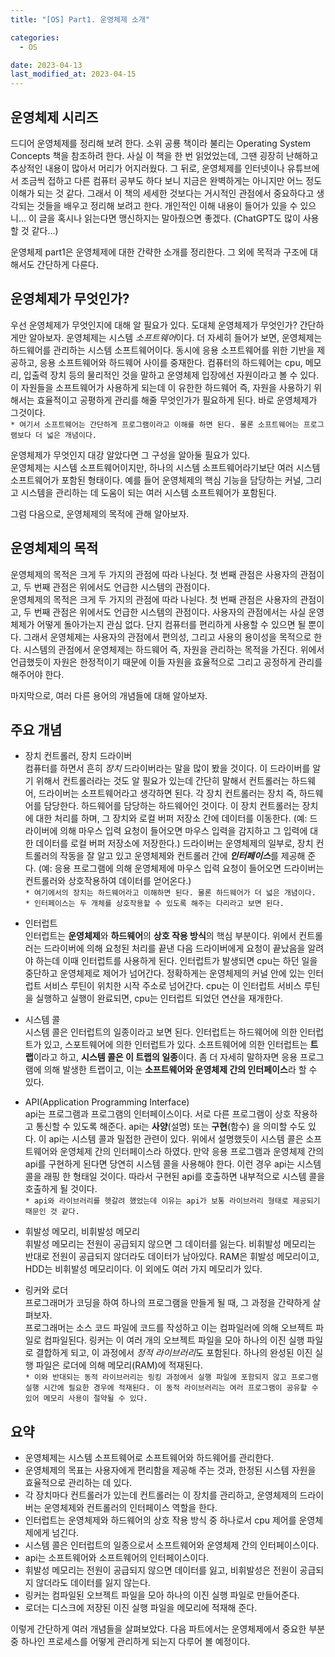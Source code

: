 ```yaml
---
title: "[OS] Part1. 운영체제 소개"

categories:
  - OS

date: 2023-04-13
last_modified_at: 2023-04-15
---
```


## 운영체제 시리즈  
드디어 운영체제를 정리해 보려 한다. 소위 공룡 책이라 불리는 Operating System Concepts 책을 참조하려 한다. 사실 이 책을 한 번 읽었었는데, 그땐 굉장히 난해하고 추상적인 내용이 많아서 머리가 어지러웠다. 그 뒤로, 운영체제를 인터넷이나 유튜브에서 조금씩 접하고 다른 컴퓨터 공부도 하다 보니 지금은 완벽하게는 아니지만 어느 정도 이해가 되는 것 같다. 그래서 이 책의 세세한 것보다는 거시적인 관점에서 중요하다고 생각되는 것들을 배우고 정리해 보려고 한다. 개인적인 이해 내용이 들어가 있을 수 있으니... 이 글을 혹시나 읽는다면 맹신하지는 말아줬으면 좋겠다. (ChatGPT도 많이 사용할 것 같다...)

운영체제 part1은 운영체제에 대한 간략한 소개를 정리한다. 그 외에 목적과 구조에 대해서도 간단하게 다룬다.



## 운영체제가 무엇인가?
우선 운영체제가 무엇인지에 대해 알 필요가 있다. 도대체 운영체제가 무엇인가? 간단하게만 알아보자.
운영체제는 시스템 *소프트웨어*이다. 더 자세히 들어가 보면, 운영체제는 하드웨어를 관리하는 시스템 소프트웨어이다. 동시에 응용 소프트웨어를 위한 기반을 제공하고, 응용 소프트웨어와 하드웨어 사이를 중재한다. 컴퓨터의 하드웨어는 cpu, 메모리, 입출력 장치 등의 물리적인 것을 말하고 운영체제 입장에선 자원이라고 볼 수 있다. 이 자원들을 소프트웨어가 사용하게 되는데 이 유한한 하드웨어 즉, 자원을 사용하기 위해서는 효율적이고 공평하게 관리를 해줄 무엇인가가 필요하게 된다. 바로 운영체제가 그것이다.  
`* 여기서 소프트웨어는 간단하게 프로그램이라고 이해를 하면 된다. 물론 소프트웨어는 프로그램보다 더 넓은 개념이다.`

운영체제가 무엇인지 대강 알았다면 그 구성을 알아둘 필요가 있다.  
운영체제는 시스템 소프트웨어이지만, 하나의 시스템 소프트웨어라기보단 여러 시스템 소프트웨어가 포함된 형태이다. 예를 들어 운영체제의 핵심 기능을 담당하는 커널, 그리고 시스템을 관리하는 데 도움이 되는 여러 시스템 소프트웨어가 포함된다.

그럼 다음으로, 운영체제의 목적에 관해 알아보자.



## 운영체제의 목적

운영체제의 목적은 크게 두 가지의 관점에 따라 나뉜다. 첫 번째 관점은 사용자의 관점이고, 두 번째 관점은 위에서도 언급한 시스템의 관점이다.  
운영체제의 목적은 크게 두 가지의 관점에 따라 나뉜다. 첫 번째 관점은 사용자의 관점이고, 두 번째 관점은 위에서도 언급한 시스템의 관점이다. 
사용자의 관점에서는 사실 운영체제가 어떻게 돌아가는지 관심 없다. 단지 컴퓨터를 편리하게 사용할 수 있으면 될 뿐이다. 그래서 운영체제는 사용자의 관점에서 편의성, 그리고 사용의 용이성을 목적으로 한다. 시스템의 관점에서 운영체제는 하드웨어 즉, 자원을 관리하는 목적을 가진다. 위에서 언급했듯이 자원은 한정적이기 때문에 이들 자원을 효율적으로 그리고 공정하게 관리를 해주어야 한다.  

마지막으로, 여러 다른 용어의 개념들에 대해 알아보자.



## 주요 개념
+ 장치 컨트롤러, 장치 드라이버  
컴퓨터를 하면서 흔히 *장치* 드라이버라는 말을 많이 봤을 것이다. 이 드라이버를 알기 위해서 컨트롤러라는 것도 알 필요가 있는데 간단히 말해서 컨트롤러는 하드웨어, 드라이버는 소프트웨어라고 생각하면 된다. 각 장치 컨트롤러는 장치 즉, 하드웨어를 담당한다. 하드웨어를 담당하는 하드웨어인 것이다. 이 장치 컨트롤러는 장치에 대한 처리를 하며, 그 장치와 로컬 버퍼 저장소 간에 데이터를 이동한다. (예: 드라이버에 의해 마우스 입력 요청이 들어오면 마우스 입력을 감지하고 그 입력에 대한 데이터를 로컬 버퍼 저장소에 저장한다.) 드라이버는 운영체제의 일부로, 장치 컨트롤러의 작동을 잘 알고 있고 운영체제와 컨트롤러 간에 ***인터페이스***를 제공해 준다. (예: 응용 프로그램에 의해 운영체제에 마우스 입력 요청이 들어오면 드라이버는 컨트롤러와 상호작용하여 데이터를 얻어온다.)  
`* 여기에서의 장치는 하드웨어라고 이해하면 된다. 물론 하드웨어가 더 넓은 개념이다.`  
`* 인터페이스는 두 개체를 상호작용할 수 있도록 해주는 다리라고 보면 된다.`

+ 인터럽트  
인터럽트는 **운영체제**와 **하드웨어**의 **상호 작용 방식**의 핵심 부분이다. 위에서 컨트롤러는 드라이버에 의해 요청된 처리를 끝낸 다음 드라이버에게 요청이 끝났음을 알려야 하는데 이때 인터럽트를 사용하게 된다. 인터럽트가 발생되면 cpu는 하던 일을 중단하고 운영체제로 제어가 넘어간다. 정확하게는 운영체제의 커널 안에 있는 인터럽트 서비스 루틴이 위치한 시작 주소로 넘어간다. cpu는 이 인터럽트 서비스 루틴을 실행하고 실행이 완료되면, cpu는 인터럽트 되었던 연산을 재개한다.

+ 시스템 콜  
시스템 콜은 인터럽트의 일종이라고 보면 된다. 인터럽트는 하드웨어에 의한 인터럽트가 있고, 스포트웨어에 의한 인터럽트가 있다. 소프트웨어에 의한 인터럽트는 **트랩**이라고 하고, **시스템 콜은 이 트랩의 일종**이다. 좀 더 자세히 말하자면 응용 프로그램에 의해 발생한 트랩이고, 이는 **소프트웨어와 운영체제 간의 인터페이스**라 할 수 있다.

+ API(Application Programming Interface)  
api는 프로그램과 프로그램의 인터페이스이다. 서로 다른 프로그램이 상호 작용하고 통신할 수 있도록 해준다. api는 **사양**(설명) 또는 **구현**(함수) 을 의미할 수도 있다. 이 api는 시스템 콜과 밀접한 관련이 있다. 위에서 설명했듯이 시스템 콜은 소프트웨어와 운영체제 간의 인터페이스라 하였다. 만약 응용 프로그램과 운영체제 간의 api를 구현하게 된다면 당연히 시스템 콜을 사용해야 한다. 이런 경우 api는 시스템 콜을 래핑 한 형태일 것이다. 따라서 구현된 api를 호출하면 내부적으로 시스템 콜을 호출하게 될 것이다.  
`* api와 라이브러리를 헷갈려 했었는데 이유는 api가 보통 라이브러리 형태로 제공되기 때문인 것 같다.`

+ 휘발성 메모리, 비휘발성 메모리  
휘발성 메모리는 전원이 공급되지 않으면 그 데이터를 잃는다. 비휘발성 메모리는 반대로 전원이 공급되지 않더라도 데이터가 남아있다. RAM은 휘발성 메모리이고, HDD는 비휘발성 메모리이다. 이 외에도 여러 가지 메모리가 있다.  

+ 링커와 로더  
프로그래머가 코딩을 하여 하나의 프로그램을 만들게 될 때, 그 과정을 간략하게 살펴보자.  
프로그래머는 소스 코드 파일에 코드를 작성하고 이는 컴파일러에 의해 오브젝트 파일로 컴파일된다. 링커는 이 여러 개의 오브젝트 파일을 모아 하나의 이진 실행 파일로 결합하게 되고, 이 과정에서 *정적 라이브러리*도 포함된다. 하나의 완성된 이진 실행 파일은 로더에 의해 메모리(RAM)에 적재된다.  
`* 이와 반대되는 동적 라이브러리는 링킹 과정에서 실행 파일에 포함되지 않고 프로그램 실행 시간에 필요한 경우에 적재된다. 이 동적 라이브러리는 여러 프로그램이 공유할 수 있어 메모리 사용이
절약될 수 있다.`  

## 요약  
+ 운영체제는 시스템 소프트웨어로 소프트웨어와 하드웨어를 관리한다.
+ 운영체제의 목표는 사용자에게 편리함을 제공해 주는 것과, 한정된 시스템 자원을 효율적으로 관리하는 데 있다.
+ 각 장치마다 컨트롤러가 있는데 컨트롤러는 이 장치를 관리하고, 운영체제의 드라이버는 운영체제와 컨트롤러의 인터페이스 역할을 한다.
+ 인터럽트는 운영체제와 하드웨어의 상호 작용 방식 중 하나로서 cpu 제어를 운영체제에게 넘긴다.
+ 시스템 콜은 인터럽트의 일종으로서 소프트웨어와 운영체제 간의 인터페이스이다.
+ api는 소프트웨어와 소프트웨어의 인터페이스이다.
+ 휘발성 메모리는 전원이 공급되지 않으면 데이터를 잃고, 비휘발성은 전원이 공급되지 않더라도 데이터를 잃지 않는다.
+ 링커는 컴파일된 오브젝트 파일을 모아 하나의 이진 실행 파일로 만들어준다.
+ 로더는 디스크에 저장된 이진 실행 파일을 메모리에 적재해 준다.

이렇게 간단하게 여러 개념들을 살펴보았다. 다음 파트에서는 운영체제에서 중요한 부분 중 하나인 프로세스를 어떻게 관리하게 되는지 다루어 볼 예정이다.